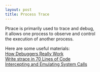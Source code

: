 ```yaml
---
layout: post
title: Process Trace
---
```


Ptrace is primarily used to trace and debug,   
it allows one process to observe and control   
the execution of another process.

Here are some useful materials:   
[How Debuggers Really Work](https://opensource.com/article/18/1/how-debuggers-work)   
[Write strace in 70 Lines of Code](https://blog.nelhage.com/2010/08/write-yourself-an-strace-in-70-lines-of-code/)   
[Intercepting and Emulating System Calls](https://nullprogram.com/blog/2018/06/23/)
